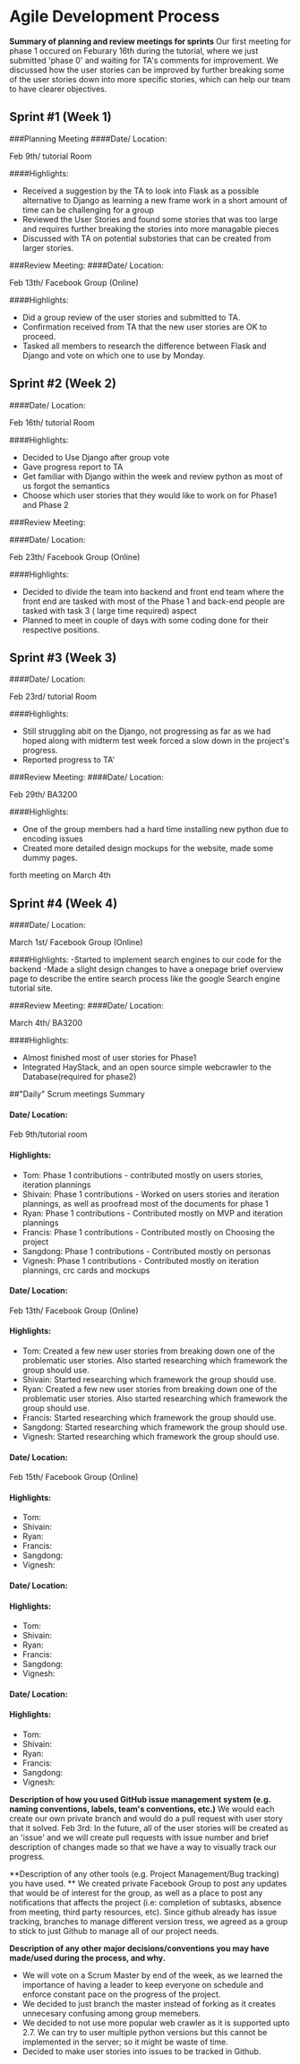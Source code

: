 # Agile Development Process
**Summary of planning and review meetings for sprints**
Our first meeting for phase 1 occured on Feburary 16th during the tutorial, where we just submitted 'phase 0' and waiting for TA's comments for improvement. We discussed how the user stories can be improved by further breaking some of the user stories down into more specific stories, which can help our team to have clearer objectives. 

## Sprint #1 (Week 1)
###Planning Meeting
####Date/ Location: 

Feb 9th/ tutorial Room

####Highlights:

- Received a suggestion by the TA to look into Flask as a possible alternative to Django as learning a new frame work in a short 
amount of time can be challenging for a group
- Reviewed the User Stories and found some stories that was too large and requires further breaking the stories into more managable pieces
- Discussed with TA on potential substories that can be created from larger stories.

###Review Meeting:
####Date/ Location: 

Feb 13th/ Facebook Group (Online)

####Highlights:
- Did a group review of the user stories and submitted to TA.
- Confirmation received from TA that the new user stories are OK to proceed.
- Tasked all members to research the difference between Flask and Django and vote on which one to use by Monday.

## Sprint #2 (Week 2)
####Date/ Location: 

Feb 16th/ tutorial Room

####Highlights:

- Decided to Use Django after group vote
- Gave progress report to TA
- Get familiar with Django within the week and review python as most of us forgot the semantics
- Choose which user stories that they would like to work on for Phase1 and Phase 2

###Review Meeting:

####Date/ Location: 

Feb 23th/ Facebook Group (Online)

####Highlights:
- Decided to divide the team into backend and front end team where the front end are tasked with most of the Phase 1
and back-end people are tasked with task 3 ( large time required) aspect
- Planned to meet in couple of days with some coding done for their respective positions.

## Sprint #3 (Week 3)
####Date/ Location: 

Feb 23rd/ tutorial Room

####Highlights:

- Still struggling abit on the Django, not progressing as far as we had hoped along with midterm test week forced a slow
down in the project's progress.
- Reported progress to TA'

###Review Meeting:
####Date/ Location: 

Feb 29th/ BA3200

####Highlights:
- One of the group members had a hard time installing new python due to encoding issues
- Created more detailed design mockups for the website, made some dummy pages.

forth meeting on March 4th
## Sprint #4 (Week 4)
####Date/ Location: 

March 1st/ Facebook Group (Online)

####Highlights:
-Started to implement search engines to our code for the backend
-Made a slight design changes to have a onepage brief overview page to describe the entire search process like the google Search
engine tutorial site.


###Review Meeting:
####Date/ Location: 

March 4th/ BA3200

####Highlights:
- Almost finished most of user stories for Phase1
- Integrated HayStack, and an open source simple webcrawler to the Database(required for phase2)

##"Daily" Scrum meetings Summary
#### Date/ Location:

Feb 9th/tutorial room

#### Highlights:
- Tom: Phase 1 contributions - contributed mostly on users stories, iteration plannings
- Shivain: Phase 1 contributions - Worked on users stories and iteration plannings, as well as proofread most of the documents for phase 1
- Ryan: Phase 1 contributions - Contributed mostly on MVP and iteration plannings
- Francis: Phase 1 contributions - Contributed mostly on Choosing the project
- Sangdong: Phase 1 contributions - Contributed mostly on personas
- Vignesh: Phase 1 contributions - Contributed mostly on iteration plannings, crc cards and mockups



#### Date/ Location:

Feb 13th/ Facebook Group (Online)

#### Highlights:
- Tom: Created a few new user stories from breaking down one of the problematic user stories. Also started researching which framework the group should use.
- Shivain: Started researching which framework the group should use.
- Ryan: Created a few new user stories from breaking down one of the problematic user stories. Also started researching which framework the group should use.
- Francis: Started researching which framework the group should use.
- Sangdong: Started researching which framework the group should use.
- Vignesh: Started researching which framework the group should use.

#### Date/ Location:
Feb 15th/ Facebook Group (Online)
#### Highlights:
- Tom: 
- Shivain: 
- Ryan: 
- Francis: 
- Sangdong: 
- Vignesh: 
#### Date/ Location:
#### Highlights:
- Tom: 
- Shivain: 
- Ryan: 
- Francis: 
- Sangdong: 
- Vignesh: 
#### Date/ Location:
#### Highlights:
- Tom: 
- Shivain: 
- Ryan: 
- Francis: 
- Sangdong: 
- Vignesh: 

**Description of how you used GitHub issue management system (e.g. naming conventions, labels, team's conventions, etc.)**
We would each create our own private branch and would do a pull request with user story that it solved. 
Feb 3rd: In the future, all of the user stories will be created as an 'issue' and we will create pull requests with issue
number and brief description of changes made so that we have a way to visually track our progress.

**Description of any other tools (e.g. Project Management/Bug tracking) you have used. **
We created private Facebook Group to post any updates that would be of interest for the group, as well as a place to post any 
notifications that affects the project (i.e: completion of subtasks, absence from meeting, third party resources, etc).
Since github already has issue tracking, branches to manage different version tress, we agreed as a group to stick
to just Github to manage all of our project needs.

**Description of any other major decisions/conventions you may have made/used during the process, and why.**
- We will vote on a Scrum Master by end of the week, as we learned the importance of having a leader to keep everyone on 
schedule and enforce constant pace on the progress of the project.
- We decided to just branch the master instead of forking as it creates unnecesary confusing among group memebers.
- We decided to not use more popular web crawler as it is supported upto 2.7. We can try to user multiple python versions but
this cannot be implemented in the server; so it might be waste of time.
- Decided to make user stories into issues to be tracked in Github.
